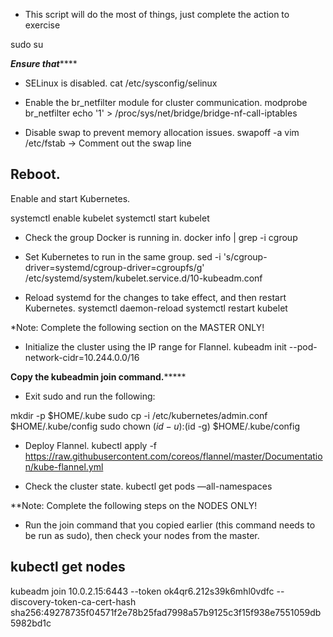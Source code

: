 - This script will do the most of things, just complete the action to exercise

sudo su

*******Ensure that***********
- SELinux is disabled.
cat /etc/sysconfig/selinux

- Enable the br_netfilter module for cluster communication.
modprobe br_netfilter
echo '1' > /proc/sys/net/bridge/bridge-nf-call-iptables

- Disable swap to prevent memory allocation issues.
 swapoff -a
 vim /etc/fstab  ->  Comment out the swap line

Reboot.
----------------------------------------------------------------------------
Enable and start Kubernetes.

systemctl enable kubelet
systemctl start kubelet

- Check the group Docker is running in.
docker info | grep -i cgroup

- Set Kubernetes to run in the same group.
sed -i 's/cgroup-driver=systemd/cgroup-driver=cgroupfs/g' /etc/systemd/system/kubelet.service.d/10-kubeadm.conf

- Reload systemd for the changes to take effect, and then restart Kubernetes.
systemctl daemon-reload
systemctl restart kubelet


*Note: Complete the following section on the MASTER ONLY!

- Initialize the cluster using the IP range for Flannel.
kubeadm init --pod-network-cidr=10.244.0.0/16

**************Copy the kubeadmin join command.*******************

- Exit sudo and run the following:

mkdir -p $HOME/.kube
sudo cp -i /etc/kubernetes/admin.conf $HOME/.kube/config
sudo chown $(id -u):$(id -g) $HOME/.kube/config

- Deploy Flannel.
kubectl apply -f https://raw.githubusercontent.com/coreos/flannel/master/Documentation/kube-flannel.yml


- Check the cluster state.
kubectl get pods —all-namespaces


**Note: Complete the following steps on the NODES ONLY!

- Run the join command that you copied earlier (this command needs to be run as sudo), then check your nodes from the master.

kubectl get nodes
--------------------------------------------------------------------------------------------------------------------------------

kubeadm join 10.0.2.15:6443 --token ok4qr6.212s39k6mhl0vdfc --discovery-token-ca-cert-hash sha256:49278735f04571f2e78b25fad7998a57b9125c3f15f938e7551059db5982bd1c

